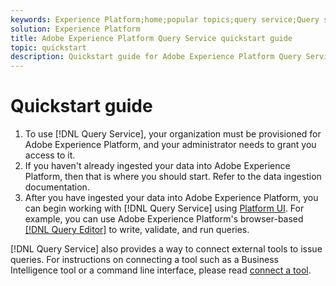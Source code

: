 ```yaml
---
keywords: Experience Platform;home;popular topics;query service;Query service;query
solution: Experience Platform
title: Adobe Experience Platform Query Service quickstart guide
topic: quickstart
description: Quickstart guide for Adobe Experience Platform Query Service.
---
```


# Quickstart guide

1. To use [!DNL Query Service], your organization must be provisioned for Adobe Experience Platform, and your administrator needs to grant you access to it. 
2. If you haven't already ingested your data into Adobe Experience Platform, then that is where you should start. Refer to the data ingestion documentation.
3. After you have ingested your data into Adobe Experience Platform, you can begin working with [!DNL Query Service] using [Platform UI](ui/overview.md). For example, you can use Adobe Experience Platform's browser-based [[!DNL Query Editor]](ui/user-guide.md) to write, validate, and run queries.


[!DNL Query Service] also provides a way to connect external tools to issue queries. For instructions on connecting a tool such as a Business Intelligence tool or a command line interface, please read [connect a tool](clients/overview.md). 

